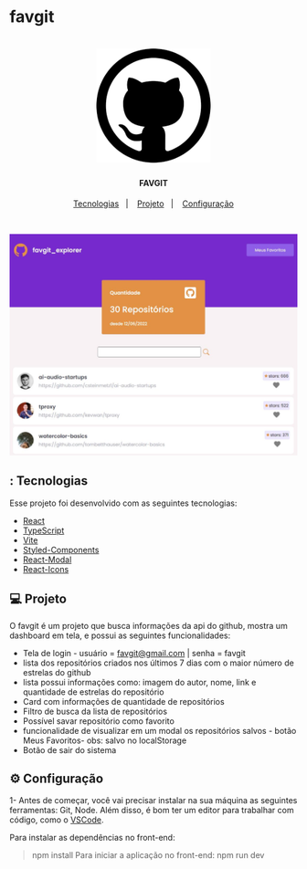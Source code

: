 # favgit
<h1 align="center" >
    <img alt="favgit" title="#favgit" src="/.github/logo.png" width="200px"/>
</h1>

<h4 align="center">
FAVGIT
</h4>


<p align="center">
  <a href="#-tecnologias">Tecnologias</a>&nbsp;&nbsp;&nbsp;|&nbsp;&nbsp;&nbsp;
  <a href="#-projeto">Projeto</a>&nbsp;&nbsp;&nbsp;|&nbsp;&nbsp;&nbsp;
  <a href="#-layout">Configuração</a>
</p>

<br>

<p align="center">
  <img alt="Marvel Comics" src=".github/imagem.JPG" width="600px">
</p>

## : Tecnologias

Esse projeto foi desenvolvido com as seguintes tecnologias:

- [React](https://reactjs.org)
- [TypeScript](https://www.typescriptlang.org/)
- [Vite](https://vitejs.dev/guide/#scaffolding-your-first-vite-project)
- [Styled-Components](https://styled-components.com/)
- [React-Modal](https://reactcommunity.org/react-modal/)
- [React-Icons](https://react-icons.github.io/react-icons/)

## 💻 Projeto

O favgit é um projeto que busca informações da api do github, mostra um dashboard em tela, e possui as seguintes funcionalidades:
- Tela de login - usuário = favgit@gmail.com | senha = favgit
- lista dos repositórios criados nos últimos 7 dias com o maior número de estrelas do github
- lista possui informações como: imagem do autor, nome, link e quantidade de estrelas do repositório
- Card com informações de quantidade de repositórios
- Filtro de busca da lista de repositórios
- Possível savar repositório como favorito
- funcionalidade de visualizar em um modal os repositórios salvos - botão Meus Favoritos- obs: salvo no localStorage
- Botão de sair do sistema

## ⚙ Configuração

1- Antes de começar, você vai precisar instalar na sua máquina as seguintes ferramentas: Git, Node. Além disso, é bom ter um editor para trabalhar com código, como o <a href="https://code.visualstudio.com/download">VSCode</a>.

Para instalar as dependências no front-end:
> npm install
Para iniciar a aplicação no front-end:
> npm run dev
